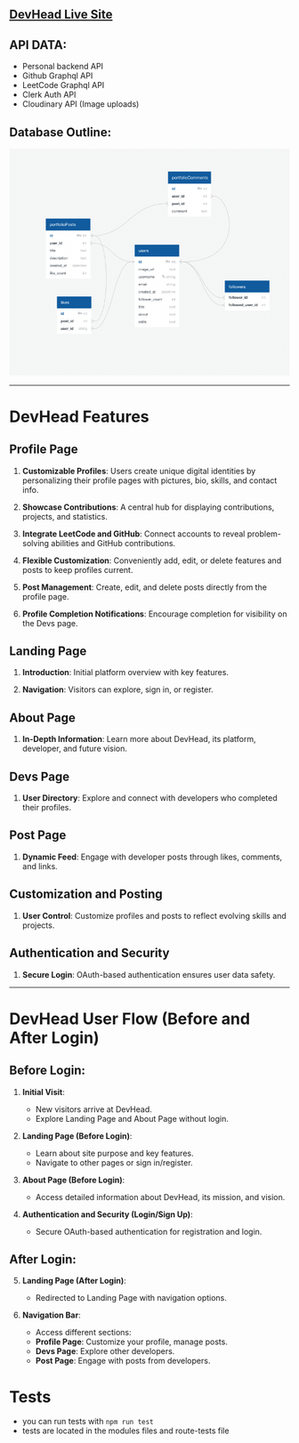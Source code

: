 ## [DevHead Live Site](https://dev-head-willyv4.vercel.app/)

## API DATA:

- Personal backend API
- Github Graphql API
- LeetCode Graphql API
- Clerk Auth API
- Cloudinary API (Image uploads)

## Database Outline:

![Database Schema](./public/database.png)

---

# DevHead Features

>

## Profile Page

1.  **Customizable Profiles**: Users create unique digital identities by personalizing their profile pages with pictures, bio, skills, and contact info.

2.  **Showcase Contributions**: A central hub for displaying contributions, projects, and statistics.

3.  **Integrate LeetCode and GitHub**: Connect accounts to reveal problem-solving abilities and GitHub contributions.

4.  **Flexible Customization**: Conveniently add, edit, or delete features and posts to keep profiles current.

5.  **Post Management**: Create, edit, and delete posts directly from the profile page.

6.  **Profile Completion Notifications**: Encourage completion for visibility on the Devs page.

## Landing Page

1.  **Introduction**: Initial platform overview with key features.

2.  **Navigation**: Visitors can explore, sign in, or register.

## About Page

1.  **In-Depth Information**: Learn more about DevHead, its platform, developer, and future vision.

## Devs Page

1.  **User Directory**: Explore and connect with developers who completed their profiles.

## Post Page

1.  **Dynamic Feed**: Engage with developer posts through likes, comments, and links.

## Customization and Posting

1.  **User Control**: Customize profiles and posts to reflect evolving skills and projects.

## Authentication and Security

1.  **Secure Login**: OAuth-based authentication ensures user data safety.

---

# DevHead User Flow (Before and After Login)

## Before Login:

1.  **Initial Visit**:

    - New visitors arrive at DevHead.
    - Explore Landing Page and About Page without login.

2.  **Landing Page (Before Login)**:

    - Learn about site purpose and key features.
    - Navigate to other pages or sign in/register.

3.  **About Page (Before Login)**:

    - Access detailed information about DevHead, its mission, and vision.

4.  **Authentication and Security (Login/Sign Up)**:
    - Secure OAuth-based authentication for registration and login.

## After Login:

5.  **Landing Page (After Login)**:

    - Redirected to Landing Page with navigation options.

6.  **Navigation Bar**:
    - Access different sections:
    - **Profile Page**: Customize your profile, manage posts.
    - **Devs Page**: Explore other developers.
    - **Post Page**: Engage with posts from developers.

# Tests

- you can run tests with `npm run test`
- tests are located in the modules files and route-tests file
